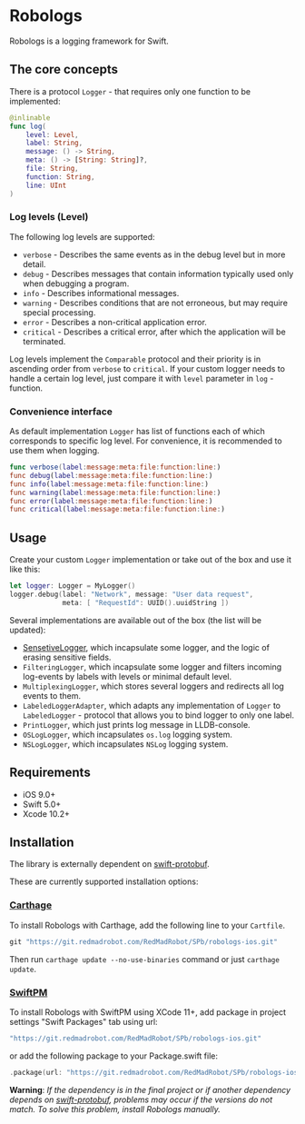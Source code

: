 # Robologs

Robologs is a logging framework for Swift.

## The core concepts

There is a protocol `Logger` - that requires only one function to be implemented:
```swift
@inlinable
func log(
    level: Level,
    label: String,
    message: () -> String,
    meta: () -> [String: String]?,
    file: String,
    function: String,
    line: UInt
)
```
### Log levels (Level)

The following log levels are supported:

- `verbose` - Describes the same events as in the debug level but in more detail.
- `debug` - Describes messages that contain information typically used only when debugging a program.
- `info` - Describes informational messages.
- `warning` - Describes conditions that are not erroneous, but may require special processing.
- `error` - Describes a non-critical application error.
- `critical` - Describes a critical error, after which the application will be terminated.

Log levels implement the `Comparable` protocol and their priority is in ascending order from `verbose` to `critical`.
If your custom logger needs to handle a certain log level, just compare it with `level` parameter in  `log` - function.

### Convenience interface

As default implementation `Logger` has list of functions each of which corresponds to specific log level. For convenience, it is recommended to use them when logging.
```swift
func verbose(label:message:meta:file:function:line:)
func debug(label:message:meta:file:function:line:)
func info(label:message:meta:file:function:line:)
func warning(label:message:meta:file:function:line:)
func error(label:message:meta:file:function:line:)
func critical(label:message:meta:file:function:line:)
```

## Usage

Create your custom `Logger` implementation or take out of the box and use it like this:
```swift
let logger: Logger = MyLogger()
logger.debug(label: "Network", message: "User data request",
             meta: [ "RequestId": UUID().uuidString ])
```
Several implementations are available out of the box (the list will be updated):
- [SensetiveLogger](https://git.redmadrobot.com/RedMadRobot/SPb/robologs-ios/tree/master/Documentation/SensetiveLogger.md), which incapsulate some logger, and the logic of erasing sensitive fields.
- `FilteringLogger`, which incapsulate some logger and filters incoming log-events by labels with levels or minimal default level.
- `MultiplexingLogger`, which stores several loggers and redirects all log events to them.
- `LabeledLoggerAdapter`, which adapts any implementation of  `Logger` to `LabeledLogger` - protocol that allows you to bind logger to only one label.
- `PrintLogger`, which just prints log message in LLDB-console.
- `OSLogLogger`, which incapsulates `os.log` logging system.
- `NSLogLogger`, which incapsulates `NSLog` logging system.

## Requirements

- iOS 9.0+
- Swift 5.0+
- Xcode 10.2+
  
## Installation
The library is externally dependent on  [swift-protobuf](https://github.com/apple/swift-protobuf).

These are currently supported installation options:
  
### [Carthage](https://github.com/Carthage/Carthage)

To install Robologs with Carthage, add the following line to your `Cartfile`.
```swift
git "https://git.redmadrobot.com/RedMadRobot/SPb/robologs-ios.git"
```
Then run `carthage update --no-use-binaries` command or just `carthage update`.
  
### [SwiftPM](https://swift.org/package-manager/)

To install Robologs with SwiftPM using XCode 11+, add package in project settings "Swift Packages" tab using url:
```swift
"https://git.redmadrobot.com/RedMadRobot/SPb/robologs-ios.git"
```
or add the following package to your Package.swift file: 
```swift
.package(url: "https://git.redmadrobot.com/RedMadRobot/SPb/robologs-ios.git")
```

**Warning**: _If the dependency is in the final project or if another dependency depends on [swift-protobuf](https://github.com/apple/swift-protobuf), problems may occur if the versions do not match. To solve this problem, install Robologs manually._